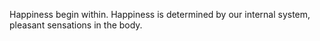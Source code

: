 Happiness begin within. Happiness is determined by our internal
system, pleasant sensations in the body.
